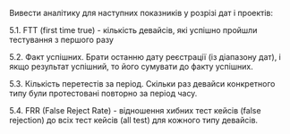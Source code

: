 Вивести аналітику для наступних показників у розрізі дат і проектів:

5.1. FTT (first time true) - кількість девайсів, які успішно пройшли тестування з першого разу

5.2. Факт успішних. Брати останню дату реєстрації (із діапазону дат), і якщо результат успішний, то його сумувати до факту успішних.

5.3. Кількість перетестів за період. Скільки раз девайси конкретного типу були протестовані повторно за період часу.

5.4. FRR (False Reject Rate) - відношення хибних тест кейсів (false rejection) до всіх тест кейсів (all test) для кожного типу девайсів.
